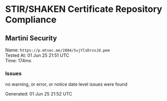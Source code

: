 # STIR/SHAKEN Certificate Repository Compliance

## Martini Security

Name: `https://p.mtsec.me/2884/SvjYlsDrvsJd.pem`\
Tested At: 01 Jun 25 21:51 UTC\
Time: 174ms

### Issues

no warning, or error, or notice date level issues were found

Generated: 01 Jun 25 21:52 UTC